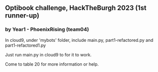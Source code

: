 ## Optibook challenge, HackTheBurgh 2023 (1st runner-up)
### by Year1 - PhoenixRising (team04)



In cloud9, under 'mybots' folder, include main.py, part1-refactored.py and part1-refactored1.py

Just run main.py in cloud9 to for it to work.


Come to table 20 for more information or help.
